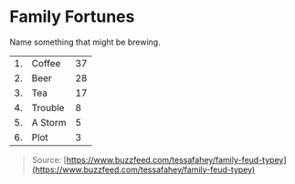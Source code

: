 # Family Fortunes

Name something that might be brewing.

|   |   |   |
|---|---|---|
|1.|Coffee|37|
|2.|Beer|28|
|3.|Tea|17|
|4.|Trouble|8|
|5.|A Storm|5|
|6.|Plot|3|

> Source: [https://www.buzzfeed.com/tessafahey/family-feud-typey](https://www.buzzfeed.com/tessafahey/family-feud-typey)
